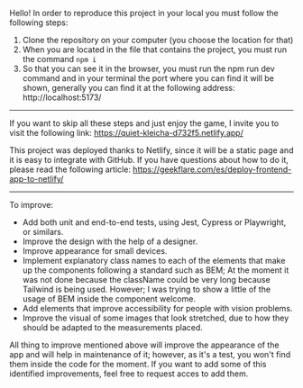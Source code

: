Hello!
In order to reproduce this project in your local you must follow the following steps:

1. Clone the repository on your computer (you choose the location for that)
2. When you are located in the file that contains the project, you must run the command `npm i`
3. So that you can see it in the browser, you must run the npm run dev command and in your terminal the port where you can find it will be shown, generally you can find it at the following address: http://localhost:5173/


---------

If you want to skip all these steps and just enjoy the game, I invite you to visit the following link: https://quiet-kleicha-d732f5.netlify.app/


This project was deployed thanks to Netlify, since it will be a static page and it is easy to integrate with GitHub. If you have questions about how to do it, please read the following article: https://geekflare.com/es/deploy-frontend-app-to-netlify/

------

To improve:

- Add both unit and end-to-end tests, using Jest, Cypress or Playwright, or similars.
- Improve the design with the help of a designer.
- Improve appearance for small devices.
- Implement explanatory class names to each of the elements that make up the components following a standard such as BEM; At the moment it was not done because the className could be very long because Tailwind is being used. However; I was trying to show a little of the usage of BEM inside the component welcome.
- Add elements that improve accessibility for people with vision problems.
- Improve the visual of some images that look stretched, due to how they should be adapted to the measurements placed.

All thing to improve mentioned above will improve the appearance of the app and will help in maintenance of it; however, as it's a test, you won't find them inside the code for the moment. If you want to add some of this identified improvements, feel free to request acces to add them.
